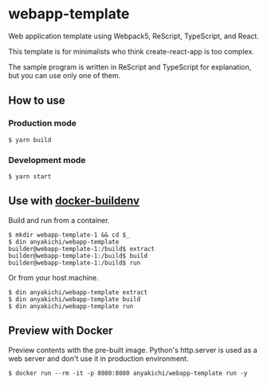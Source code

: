 # webapp-template

Web application template using Webpack5, ReScript, TypeScript, and React.

This template is for minimalists who think create-react-app is too
complex.

The sample program is written in ReScript and TypeScript for explanation,
but you can use only one of them.

## How to use

### Production mode

```
$ yarn build
```

### Development mode

```
$ yarn start
```

## Use with [docker-buildenv](https://github.com/anyakichi/docker-buildenv)

Build and run from a container.

```
$ mkdir webapp-template-1 && cd $_
$ din anyakichi/webapp-template
builder@webapp-template-1:/build$ extract
builder@webapp-template-1:/build$ build
builder@webapp-template-1:/build$ run
```

Or from your host machine.

```
$ din anyakichi/webapp-template extract
$ din anyakichi/webapp-template build
$ din anyakichi/webapp-template run
```

## Preview with Docker

Preview contents with the pre-built image. Python's http.server is used
as a web server and don't use it in production environment.

```
$ docker run --rm -it -p 8080:8080 anyakichi/webapp-template run -y
```
